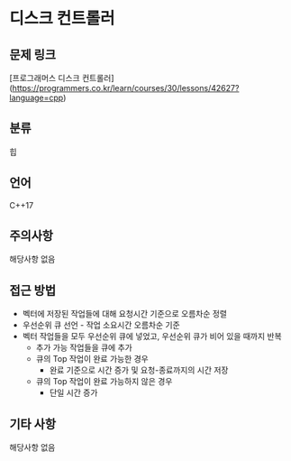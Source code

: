 # 디스크 컨트롤러
## 문제 링크
[프로그래머스 디스크 컨트롤러]
(https://programmers.co.kr/learn/courses/30/lessons/42627?language=cpp)
## 분류
힙
## 언어
C++17
## 주의사항
해당사항 없음
## 접근 방법
* 벡터에 저장된 작업들에 대해 요청시간 기준으로 오름차순 정렬
* 우선순위 큐 선언 - 작업 소요시간 오름차순 기준
* 벡터 작업들을 모두 우선순위 큐에 넣었고, 우선순위 큐가 비어 있을 때까지 반복
  + 추가 가능 작업들을 큐에 추가
  + 큐의 Top 작업이 완료 가능한 경우
    - 완료 기준으로 시간 증가 및 요청-종료까지의 시간 저장
  + 큐의 Top 작업이 완료 가능하지 않은 경우
    - 단일 시간 증가
## 기타 사항
해당사항 없음